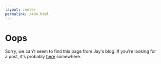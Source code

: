 ```yaml
---
layout: center
permalink: /404.html
---
```


# Oops

Sorry, we can't seem to find this page from Jay's blog. If you're looking for a post, it's probably [here](www.jayshah.me) somewhere.
